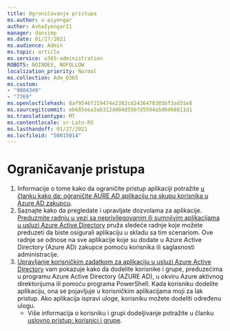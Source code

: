 ```yaml
---
title: Ograničavanje pristupa
ms.author: v-aiyengar
author: AshaIyengar21
manager: dansimp
ms.date: 01/27/2021
ms.audience: Admin
ms.topic: article
ms.service: o365-administration
ROBOTS: NOINDEX, NOFOLLOW
localization_priority: Normal
ms.collection: Adm_O365
ms.custom:
- "9004349"
- "7769"
ms.openlocfilehash: 8af9546f219474e2382cd2436470385bf3ad31e8
ms.sourcegitcommit: eb685eea3ab312d404d55bfd5594a5d6d68811d1
ms.translationtype: MT
ms.contentlocale: sr-Latn-RS
ms.lasthandoff: 01/27/2021
ms.locfileid: "50015014"
---
```

# <a name="restricting-access"></a>Ograničavanje pristupa

1. Informacije o tome kako da ograničite pristup aplikaciji potražite [u članku kako da: ograničite AURE AD aplikaciju na skupu korisnika u Azure AD zakupcu](https://docs.microsoft.com/azure/active-directory/develop/howto-restrict-your-app-to-a-set-of-users).
1. Saznajte kako da pregledate i upravljate dozvolama za aplikacije. [Preduzmite radnju u vezi sa neprivilegovanim ili sumnjivim aplikacijama u usluzi Azure Active Directory](https://docs.microsoft.com/azure/active-directory/manage-apps/manage-application-permissions#control-access-to-an-application) pruža sledeće radnje koje možete preduzeti da biste osigurali aplikaciju u skladu sa tim scenariom. Ove radnje se odnose na sve aplikacije koje su dodate u Azure Active Directory (Azure AD) zakupce pomoću korisnika ili saglasnosti administracije.
1. [Upravljanje korisničkim zadatkom za aplikaciju u usluzi Azure Active Directory](https://docs.microsoft.com/azure/active-directory/manage-apps/assign-user-or-group-access-portal#configure-an-application-to-require-user-assignment) vam pokazuje kako da dodelite korisnike i grupe, preduzećima u programu Azure Active Directory (AZURE AD), u okviru Azure aktivnog direktorijuma ili pomoću programa PowerShell. Kada korisniku dodelite aplikaciju, ona se pojavljuje u korisničkim aplikacijama moji za lak pristup. Ako aplikacija ispravi uloge, korisniku možete dodeliti određenu ulogu.
    - Više informacija o korisniku i grupi dodeljivanje potražite u članku [uslovno pristup: korisnici i grupe](https://docs.microsoft.com/azure/active-directory/conditional-access/concept-conditional-access-users-groups).
